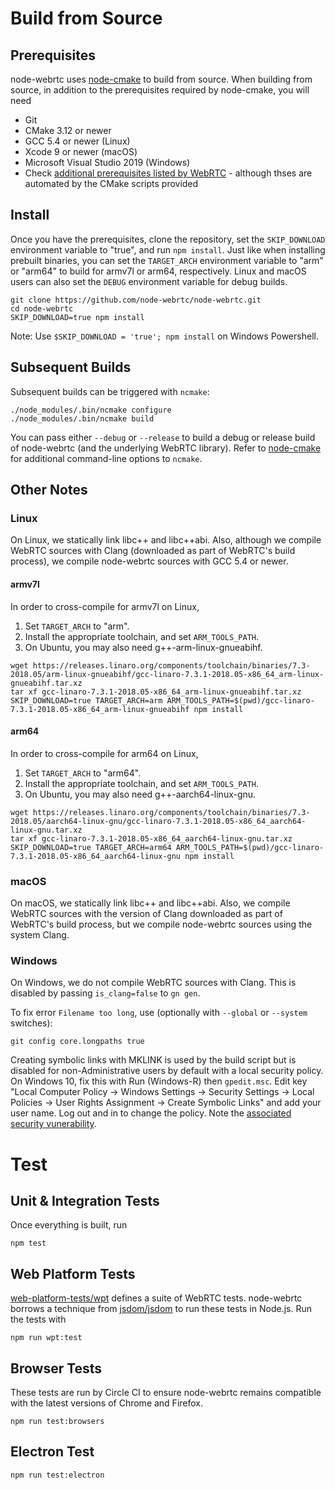 # Build from Source

## Prerequisites

node-webrtc uses [node-cmake](https://github.com/cjntaylor/node-cmake) to build
from source. When building from source, in addition to the prerequisites
required by node-cmake, you will need

* Git
* CMake 3.12 or newer
* GCC 5.4 or newer (Linux)
* Xcode 9 or newer (macOS)
* Microsoft Visual Studio 2019 (Windows)
* Check [additional prerequisites listed by WebRTC](https://webrtc.github.io/webrtc-org/native-code/development/prerequisite-sw/) - although thses are automated by the CMake scripts provided


## Install

Once you have the prerequisites, clone the repository, set the `SKIP_DOWNLOAD`
environment variable to "true", and run `npm install`. Just like when
installing prebuilt binaries, you can set the `TARGET_ARCH` environment
variable to "arm" or "arm64" to build for armv7l or arm64, respectively. Linux
and macOS users can also set the `DEBUG` environment variable for debug builds.

```
git clone https://github.com/node-webrtc/node-webrtc.git
cd node-webrtc
SKIP_DOWNLOAD=true npm install
```

Note: Use `$SKIP_DOWNLOAD = 'true'; npm install` on Windows Powershell.

## Subsequent Builds

Subsequent builds can be triggered with `ncmake`:

```
./node_modules/.bin/ncmake configure
./node_modules/.bin/ncmake build
```

You can pass either `--debug` or `--release` to build a debug or release build
of node-webrtc (and the underlying WebRTC library). Refer to
[node-cmake](https://github.com/cjntaylor/node-cmake) for additional
command-line options to `ncmake`.

## Other Notes

### Linux

On Linux, we statically link libc++ and libc++abi. Also, although we compile
WebRTC sources with Clang (downloaded as part of WebRTC's build process), we
compile node-webrtc sources with GCC 5.4 or newer.

#### armv7l

In order to cross-compile for armv7l on Linux,

1. Set `TARGET_ARCH` to "arm".
2. Install the appropriate toolchain, and set `ARM_TOOLS_PATH`.
3. On Ubuntu, you may also need g++-arm-linux-gnueabihf.

```
wget https://releases.linaro.org/components/toolchain/binaries/7.3-2018.05/arm-linux-gnueabihf/gcc-linaro-7.3.1-2018.05-x86_64_arm-linux-gnueabihf.tar.xz
tar xf gcc-linaro-7.3.1-2018.05-x86_64_arm-linux-gnueabihf.tar.xz
SKIP_DOWNLOAD=true TARGET_ARCH=arm ARM_TOOLS_PATH=$(pwd)/gcc-linaro-7.3.1-2018.05-x86_64_arm-linux-gnueabihf npm install
```

#### arm64

In order to cross-compile for arm64 on Linux,

1. Set `TARGET_ARCH` to "arm64".
2. Install the appropriate toolchain, and set `ARM_TOOLS_PATH`.
3. On Ubuntu, you may also need g++-aarch64-linux-gnu.

```
wget https://releases.linaro.org/components/toolchain/binaries/7.3-2018.05/aarch64-linux-gnu/gcc-linaro-7.3.1-2018.05-x86_64_aarch64-linux-gnu.tar.xz
tar xf gcc-linaro-7.3.1-2018.05-x86_64_aarch64-linux-gnu.tar.xz
SKIP_DOWNLOAD=true TARGET_ARCH=arm64 ARM_TOOLS_PATH=$(pwd)/gcc-linaro-7.3.1-2018.05-x86_64_aarch64-linux-gnu npm install
```

### macOS

On macOS, we statically link libc++ and libc++abi. Also, we compile WebRTC
sources with the version of Clang downloaded as part of WebRTC's build process,
but we compile node-webrtc sources using the system Clang.

### Windows

On Windows, we do not compile WebRTC sources with Clang. This is disabled by
passing `is_clang=false` to `gn gen`.

To fix error `Filename too long`, use (optionally with `--global` or `--system` switches):

```
git config core.longpaths true
```

Creating symbolic links with MKLINK is used by the build script but is disabled for non-Administrative users by default with a local security policy. On Windows 10, fix this with Run (Windows-R) then `gpedit.msc`. Edit key "Local Computer Policy -> Windows Settings -> Security Settings -> Local Policies -> User Rights Assignment -> Create Symbolic Links" and add your user name. Log out and in to change the policy. Note the [associated security vunerability](https://docs.microsoft.com/en-us/windows/security/threat-protection/security-policy-settings/create-symbolic-links#vulnerability).

# Test

## Unit & Integration Tests

Once everything is built, run

```
npm test
```

## Web Platform Tests

[web-platform-tests/wpt](https://github.com/web-platform-tests/wpt) defines a suite of WebRTC tests. node-webrtc borrows a technique from [jsdom/jsdom](https://github.com/jsdom/jsdom) to run these tests in Node.js. Run the tests with

```
npm run wpt:test
```

## Browser Tests

These tests are run by Circle CI to ensure node-webrtc remains compatible with
the latest versions of Chrome and Firefox.

```
npm run test:browsers
```

## Electron Test

```
npm run test:electron
```
